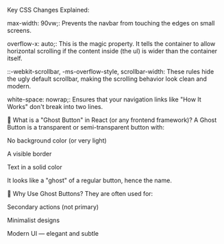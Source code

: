 Key CSS Changes Explained:

max-width: 90vw;: Prevents the navbar from touching the edges on small screens.

overflow-x: auto;: This is the magic property. It tells the container to allow horizontal scrolling if the content inside (the ul) is wider than the container itself.

::-webkit-scrollbar, -ms-overflow-style, scrollbar-width: These rules hide the ugly default scrollbar, making the scrolling behavior look clean and modern.

white-space: nowrap;: Ensures that your navigation links like "How It Works" don't break into two lines.

👻 What is a "Ghost Button" in React (or any frontend framework)?
A Ghost Button is a transparent or semi-transparent button with:

No background color (or very light)

A visible border

Text in a solid color

It looks like a "ghost" of a regular button, hence the name.

🧠 Why Use Ghost Buttons?
They are often used for:

Secondary actions (not primary)

Minimalist designs

Modern UI — elegant and subtle